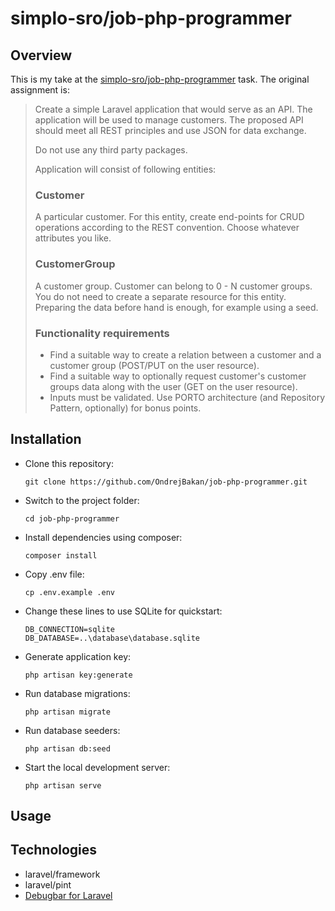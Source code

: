 
# simplo-sro/job-php-programmer

## Overview

This is my take at the [simplo-sro/job-php-programmer](https://github.com/simplo-sro/job-php-programmer) task. The original assignment is:

> Create a simple Laravel application that would serve as an API. The application will be used to manage customers. The proposed API should meet all REST principles and use JSON for data exchange.
> 
> Do not use any third party packages.
>
> Application will consist of following entities:
>### Customer
> A particular customer. For this entity, create end-points for CRUD operations according to the REST convention. Choose whatever attributes you like.
> ### CustomerGroup
> A customer group. Customer can belong to 0 - N customer groups. You do not need to create a separate resource for this entity. Preparing the data before hand is enough, for example using a seed.
> ### Functionality requirements
> - Find a suitable way to create a relation between a customer and a customer group (POST/PUT on the user resource).
> - Find a suitable way to optionally request customer's customer groups data along with the user (GET on the user resource).
> - Inputs must be validated.
> Use PORTO architecture (and Repository Pattern, optionally) for bonus points.

## Installation

- Clone this repository:

  `git clone https://github.com/OndrejBakan/job-php-programmer.git`

- Switch to the project folder:

  `cd job-php-programmer`

- Install dependencies using composer:

  `composer install`

- Copy .env file:

  `cp .env.example .env`

- Change these lines to use SQLite for quickstart:

  ```
  DB_CONNECTION=sqlite
  DB_DATABASE=..\database\database.sqlite
  ```

- Generate application key:

  `php artisan key:generate`

- Run database migrations:

  `php artisan migrate`

- Run database seeders:

  `php artisan db:seed`

- Start the local development server:

  `php artisan serve`

## Usage


## Technologies
- laravel/framework
- laravel/pint
- [Debugbar for Laravel](https://github.com/barryvdh/laravel-debugbar)
